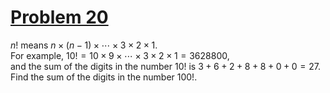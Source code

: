 # [Problem 20](https://projecteuler.net/problem=20)

$n!$ means $n \times (n - 1) \times \cdots \times 3 \times 2 \times 1$.  
For example, $10! = 10 \times 9 \times \cdots \times 3 \times 2 \times 1 = 3628800$,  
and the sum of the digits in the number $10!$ is $3 + 6 + 2 + 8 + 8 + 0 + 0 = 27$.  
Find the sum of the digits in the number $100!$.  
